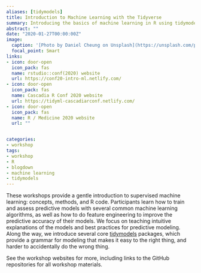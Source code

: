 ```yaml
---
aliases: [tidymodels]
title: Introduction to Machine Learning with the Tidyverse 
summary: Introducing the basics of machine learning in R using tidymodels
abstract: ""
date: "2020-01-27T00:00:00Z"
image:
  caption: '[Photo by Daniel Cheung on Unsplash](https://unsplash.com/photos/sCdm5DiJb8w)'
  focal_point: Smart
links:
- icon: door-open
  icon_pack: fas
  name: rstudio::conf(2020) website
  url: https://conf20-intro-ml.netlify.com/
- icon: door-open
  icon_pack: fas
  name: Cascadia R Conf 2020 website
  url: https://tidyml-cascadiarconf.netlify.com/
- icon: door-open
  icon_pack: fas
  name: R / Medicine 2020 website
  url: ""


categories:
- workshop
tags:
- workshop
- R
- blogdown
- machine learning
- tidymodels
---
```


These workshops provide a gentle introduction to supervised machine learning: concepts, methods, and R code. Participants learn how to train and assess predictive models with several common machine learning algorithms, as well as how to do feature engineering to improve the predictive accuracy of their models. We focus on teaching intuitive explanations of the models and best practices for predictive modeling. Along the way, we introduce several core [tidymodels](https://github.com/tidymodels) packages, which provide a grammar for modeling that makes it easy to the right thing, and harder to accidentally do the wrong thing. 


See the workshop websites for more, including links to the GitHub repositories for all workshop materials.